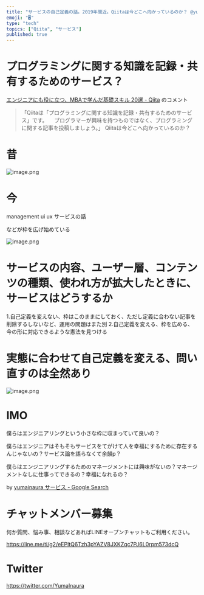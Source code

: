 ```yaml
---
title: "サービスの自己定義の話。2019年間近。Qiitaは今どこへ向かっているのか？ @yumainaura"
emoji: "🖥"
type: "tech"
topics: ["Qiita", "サービス"]
published: true
---
```


# プログラミングに関する知識を記録・共有するためのサービス？

[エンジニアにも役に立つ、MBAで学んだ基礎スキル 20選 - Qiita](https://qiita.com/sue738/items/97b602debf680183c4e7#comment-a29332702e32de17320c) のコメント 



>「Qiitaは「プログラミングに関する知識を記録・共有するためのサービス」です。
>　プログラマーが興味を持つものではなく、プログラミングに関する記事を投稿しましょう。」
>Qiitaは今どこへ向かっているのか？

# 昔

![image.png](https://qiita-image-store.s3.amazonaws.com/0/89618/c03a1e27-6f61-6ddb-9d29-a4be79028029.png)

# 今

management
ui ux
サービスの話

などが枠を広げ始めている

![image.png](https://qiita-image-store.s3.amazonaws.com/0/89618/f56f8ff0-6569-a296-76f5-e931f15e30f2.png)

# サービスの内容、ユーザー層、コンテンツの種類、使われ方が拡大したときに、サービスはどうするか

1.自己定義を変えない、枠はこのままにしておく、ただし定義に合わない記事を削除するしないなど、運用の問題はまた別
2.自己定義を変える、枠を広める、今の形に対応できるような憲法を見つける

# 実態に合わせて自己定義を変える、問い直すのは全然あり


![image.png](https://qiita-image-store.s3.amazonaws.com/0/89618/88b8a019-bcee-a68d-aa80-5e36912d8c1d.png)


# IMO

僕らはエンジニアリングという小さな枠に収まっていて良いの？

僕らはエンジニアはそもそもサービスをてがけて人を幸福にするために存在するんじゃないの？サービス論を語らなくて余韻p？

僕らはエンジニアリングするためのマネージメントには興味がないの？マネージメントなしに仕事ってできるの？幸福になれるの？


by [yumainaura サービス - Google Search](https://www.google.com/search?q=yumainaura+%E3%82%B5%E3%83%BC%E3%83%93%E3%82%B9&oq=yumainaura+%E3%82%B5%E3%83%BC%E3%83%93%E3%82%B9&aqs=chrome..69i57j69i60l3j69i59.4392j0j7&sourceid=chrome&ie=UTF-8)










<!-- Update From Qiita API -->

# チャットメンバー募集


何か質問、悩み事、相談などあればLINEオープンチャットもご利用ください。

https://line.me/ti/g2/eEPltQ6Tzh3pYAZV8JXKZqc7PJ6L0rpm573dcQ





# Twitter


https://twitter.com/YumaInaura


<!-- Update From Qiita API -->


